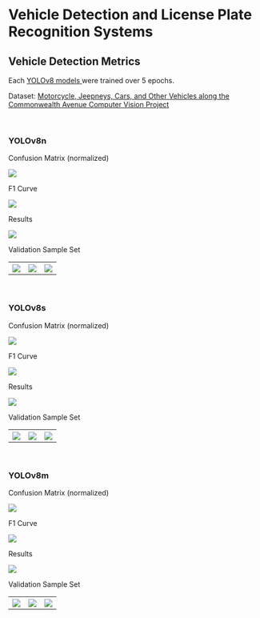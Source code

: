 <h1> Vehicle Detection and License Plate Recognition Systems </h1>
<h2> Vehicle Detection Metrics </h2>
<p> Each <a href="https://github.com/ultralytics/ultralytics"> YOLOv8 models </a> were trained over 5 epochs. </p>
<p> Dataset: 
    <a href="https://universe.roboflow.com/yolodeepsortmotorcyclelane/motorcycle-jeepneys-cars-and-other-vehicles-along-the-commonwealth-avenue">
        Motorcycle, Jeepneys, Cars, and Other Vehicles along the Commonwealth Avenue Computer Vision Project
    </a>
</p>
<br />
<h3> YOLOv8n </h3>
<p> Confusion Matrix (normalized) </p>
<img src="https://noodelzcsgoaibucket.s3.ap-southeast-1.amazonaws.com/vehicle+detection+metrics/yolov8n/confusion_matrix_normalized.png" />
<p> F1 Curve </p>
<img src="https://noodelzcsgoaibucket.s3.ap-southeast-1.amazonaws.com/vehicle+detection+metrics/yolov8n/F1_curve.png" />
<p> Results </p>
<img src="https://noodelzcsgoaibucket.s3.ap-southeast-1.amazonaws.com/vehicle+detection+metrics/yolov8n/results.png" />
<p> Validation Sample Set </p>
<table>
    <tr>
        <th> <img src="https://noodelzcsgoaibucket.s3.ap-southeast-1.amazonaws.com/vehicle+detection+metrics/yolov8n/val_batch0_pred.jpg" /> </th>
        <th> <img src="https://noodelzcsgoaibucket.s3.ap-southeast-1.amazonaws.com/vehicle+detection+metrics/yolov8n/val_batch1_pred.jpg" /> </th>
        <th> <img src="https://noodelzcsgoaibucket.s3.ap-southeast-1.amazonaws.com/vehicle+detection+metrics/yolov8n/val_batch2_pred.jpg" /> </th>
    </tr>
</table>
<br />
<h3> YOLOv8s </h3>
<p> Confusion Matrix (normalized) </p>
<img src="https://noodelzcsgoaibucket.s3.ap-southeast-1.amazonaws.com/vehicle+detection+metrics/yolov8s/confusion_matrix_normalized.png" />
<p> F1 Curve </p>
<img src="https://noodelzcsgoaibucket.s3.ap-southeast-1.amazonaws.com/vehicle+detection+metrics/yolov8s/F1_curve.png" />
<p> Results </p>
<img src="https://noodelzcsgoaibucket.s3.ap-southeast-1.amazonaws.com/vehicle+detection+metrics/yolov8s/results.png" />
<p> Validation Sample Set </p>
<table>
    <tr>
        <th> <img src="https://noodelzcsgoaibucket.s3.ap-southeast-1.amazonaws.com/vehicle+detection+metrics/yolov8s/val_batch0_pred.jpg" /> </th>
        <th> <img src="https://noodelzcsgoaibucket.s3.ap-southeast-1.amazonaws.com/vehicle+detection+metrics/yolov8s/val_batch1_pred.jpg" /> </th>
        <th> <img src="https://noodelzcsgoaibucket.s3.ap-southeast-1.amazonaws.com/vehicle+detection+metrics/yolov8s/val_batch2_pred.jpg" /> </th>
    </tr>
</table>
<br />
<h3> YOLOv8m </h3>
<p> Confusion Matrix (normalized) </p>
<img src="https://noodelzcsgoaibucket.s3.ap-southeast-1.amazonaws.com/vehicle+detection+metrics/yolov8m/confusion_matrix_normalized.png" />
<p> F1 Curve </p>
<img src="https://noodelzcsgoaibucket.s3.ap-southeast-1.amazonaws.com/vehicle+detection+metrics/yolov8m/F1_curve.png" />
<p> Results </p>
<img src="https://noodelzcsgoaibucket.s3.ap-southeast-1.amazonaws.com/vehicle+detection+metrics/yolov8m/results.png" />
<p> Validation Sample Set </p>
<table>
    <tr>
        <th> <img src="https://noodelzcsgoaibucket.s3.ap-southeast-1.amazonaws.com/vehicle+detection+metrics/yolov8m/val_batch0_pred.jpg" /> </th>
        <th> <img src="https://noodelzcsgoaibucket.s3.ap-southeast-1.amazonaws.com/vehicle+detection+metrics/yolov8m/val_batch1_pred.jpg" /> </th>
        <th> <img src="https://noodelzcsgoaibucket.s3.ap-southeast-1.amazonaws.com/vehicle+detection+metrics/yolov8m/val_batch2_pred.jpg" /> </th>
    </tr>
</table>